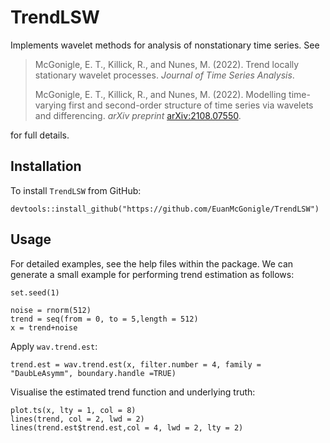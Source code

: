 # TrendLSW

Implements wavelet methods for analysis of nonstationary time series. See 

> McGonigle, E. T., Killick, R., and Nunes, M. (2022). Trend locally stationary wavelet processes. *Journal of Time Series Analysis*.
> 
> McGonigle, E. T., Killick, R., and Nunes, M. (2022). Modelling time-varying first and second-order structure of time series via wavelets and differencing. *arXiv preprint* [arXiv:2108.07550](https://arxiv.org/abs/2108.07550).

for full details.

## Installation

To install `TrendLSW` from GitHub:

```
devtools::install_github("https://github.com/EuanMcGonigle/TrendLSW")
```

## Usage

For detailed examples, see the help files within the package. We can generate a small example for performing trend estimation as follows:

```
set.seed(1)

noise = rnorm(512)
trend = seq(from = 0, to = 5,length = 512)
x = trend+noise

````

Apply `wav.trend.est`:
```
trend.est = wav.trend.est(x, filter.number = 4, family = "DaubLeAsymm", boundary.handle =TRUE)
```

Visualise the estimated trend function and underlying truth:
```
plot.ts(x, lty = 1, col = 8)
lines(trend, col = 2, lwd = 2)
lines(trend.est$trend.est,col = 4, lwd = 2, lty = 2)
```


